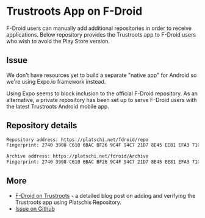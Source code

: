 # Trustroots App on F-Droid

F-Droid users can manually add additional repositories in order to receive applications. Below repository provides the Trustroots app to F-Droid users who wish to avoid the Play Store version.

## Issue

We don't have resources yet to build a separate "native app" for Android so we're using Expo.io framework instead.

Using Expo seems to block inclusion to the official F-Droid repository. As an alternative, a private repository has been set up to serve F-Droid users with the latest Trustroots Android mobile app.

## Repository details

```html
Repository address: https://platschi.net/fdroid/repo
Fingerprint: 2740 3908 C610 6BAC BF26 9C4F 94C7 21D7 8E45 EE81 EFA3 71CB 7D3C 069D 0D6C D6E5

Archive address: https://platschi.net/fdroid/Archive
Fingerprint: 2740 3908 C610 6BAC BF26 9C4F 94C7 21D7 8E45 EE81 EFA3 71CB 7D3C 069D 0D6C D6E5
```

## More
* [F-Droid on Trustroots](https://platschi.net/f-droid-repository-for-trustroots.html) - a detailed blog post on adding and verifying the Trustroots app using Platschis Repository.
* [Issue on Github](https://github.com/Trustroots/trustroots-expo-mobile/issues/3)
